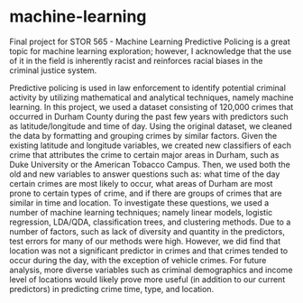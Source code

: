 # machine-learning
Final project for STOR 565 - Machine Learning
Predictive Policing is a great topic for machine learning exploration; however, I acknowledge that the use of it in the field is inherently racist and reinforces racial biases in the criminal justice system. 

 Predictive policing is used in law enforcement to identify potential criminal activity by utilizing mathematical and analytical techniques, namely machine learning. In this project, we used a dataset consisting of 120,000 crimes that occurred in Durham County during the past few years with predictors such as latitude/longitude and time of day. Using the original dataset, we cleaned the data by formatting and grouping crimes by similar factors. Given the existing latitude and longitude variables, we created new classifiers of each crime that attributes the crime to certain major areas in Durham, such as Duke University or the American Tobacco Campus. Then, we used both the old and new variables to answer questions such as: what time of the day certain crimes are most likely to occur, what areas of Durham are most prone to certain types of crime, and if there are groups of crimes that are similar in time and location. 
 To investigate these questions, we used a number of machine learning techniques; namely linear models, logistic regression, LDA/QDA, classification trees, and clustering methods. Due to a number of factors, such as lack of diversity and quantity in the predictors, test errors for many of our methods were high. However, we did find that location was not a significant predictor in crimes and that crimes tended to occur during the day, with the exception of vehicle crimes. For future analysis, more diverse variables such as criminal demographics and income level of locations would likely prove more useful (in addition to our current predictors) in predicting crime time, type, and location.
